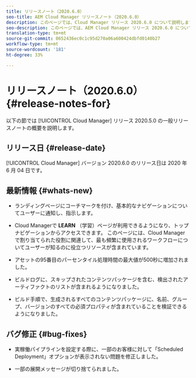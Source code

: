 ```yaml
---
title: リリースノート（2020.6.0）
seo-title: AEM Cloud Manager リリースノート（2020.6.0）
description: このページでは、Cloud Manager リリース 2020.6.0 について説明します。
seo-description: このページでは、AEM Cloud Manager リリース 2020.6.0 について説明します。
translation-type: tm+mt
source-git-commit: 0652436ec0c1c95d270a06a600424dbfd0140b27
workflow-type: tm+mt
source-wordcount: '181'
ht-degree: 33%

---
```


# リリースノート（2020.6.0） {#release-notes-for}

以下の節では [!UICONTROL Cloud Manager] リリース 2020.5.0 の一般リリースノートの概要を説明します。

## リリース日 {#release-date}

[!UICONTROL Cloud Manager] バージョン 2020.6.0 のリリース日は 2020 年 6 月 04 日です。

## 最新情報 {#whats-new}

* ランディングページにコーチマークを付け、基本的なナビゲーションについてユーザーに通知し、指示します。

* Cloud Managerで **LEARN** （学習）ページが利用できるようになり、トップナビゲーションからアクセスできます。 このページには、Cloud Managerで割り当てられた役割に関連して、最も頻繁に使用されるワークフローについてユーザーが知るのに役立つリソースが含まれています。

* アセットの95番目のパーセンタイル処理時間の最大値が500秒に増加されました。

* ビルドログに、スキップされたコンテンツパッケージを含む、検出されたアーティファクトのリストが含まれるようになりました。

* ビルド手順で、生成されるすべてのコンテンツパッケージに、名前、グループ、バージョンのすべての必須プロパティが含まれていることを検証できるようになりました。

## バグ修正 {#bug-fixes}


* 実稼働パイプラインを設定する際に、一部のお客様に対して「Scheduled Deployment」オプションが表示されない問題を修正しました。

* 一部の展開メッセージが切り捨てられました。


